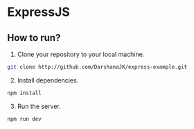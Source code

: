 # ExpressJS

## How to run?

1. Clone your repository to your local machine.

```bash 
git clone http://github.com/DarshanaJK/express-example.git
```


2. Install dependencies.

```bash
npm install
```

3. Run the server.

```nashorn js
npm run dev

```

